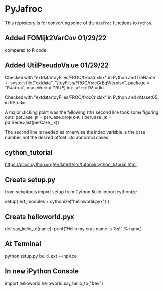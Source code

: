 # PyJafroc

This repository is for converting some of the `RJafroc` functions to `Python`.


## Added FOMijk2VarCov 01/29/22
compared to R code


## Added UtilPseudoValue 01/29/22
Checked with "extdata/toyFiles/FROC/frocCr.xlsx" in Python and fileName <- system.file("extdata", "/toyFiles/FROC/frocCrEqWts.xlsx",
package = "RJafroc", mustWork = TRUE) in `RJafroc` RStudio.

Checked with "extdata/toyFiles/FROC/frocCr.xlsx" in Python and dataset05 in RStudio.

A major sticking point was the following (the second line took some figuring out):
perCase_jk = perCase.drop(k-K1)
perCase_jk = pd.Series(list(perCase_jk))

The second line is needed as otherwise the index variable is the case number, not the desired offset into abnormal cases.

## cython_tutorial
https://docs.cython.org/en/latest/src/tutorial/cython_tutorial.html


## Create setup.py
from setuptools import setup
from Cython.Build import cythonize

setup(
    ext_modules = cythonize("helloworld.pyx")
)

## Create helloworld.pyx
def say_hello_to(name):
    print("Hello my crap name is %s!" % name)


## At Terminal
python setup.py build_ext --inplace


## In new iPython Console
import helloworld
helloworld.say_hello_to("Dev")
